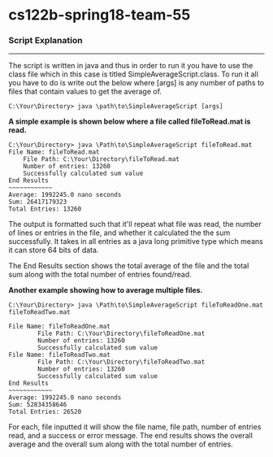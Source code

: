 # cs122b-spring18-team-55

### Script Explanation
***
The script is written in java and thus in order to run it you have to use the class file which in this case is titled SimpleAverageScript.class. To run it all you have to do is write out the below where [args] is any number of paths to files that contain values to get the average of.
```
C:\Your\Directory> java \path\to\SimpleAverageScript [args]
```

**A simple example is shown below where a file called fileToRead.mat is read.**

```
C:\Your\Directory> java \Path\to\SimpleAverageScript fileToRead.mat
File Name: fileToRead.mat
	File Path: C:\Your\Directory\fileToRead.mat
    Number of entries: 13260
    Successfully calculated sum value
End Results
~~~~~~~~~~~~
Average: 1992245.0 nano seconds
Sum: 26417179323
Total Entries: 13260
```
The output is formatted such that it'll repeat what file was read, the number of lines or entries in the file, and whether it calculated the the sum successfully. It takes in all entries as a java long primitive type which means it can store 64 bits of data.

The End Results section shows the total average of the file and the total sum along with the total number of entries found/read.


**Another example showing how to average multiple files.**

```
C:\Your\Directory> java \Path\to\SimpleAverageScript fileToReadOne.mat fileToReadTwo.mat

File Name: fileToReadOne.mat
        File Path: C:\Your\Directory\fileToReadOne.mat 
        Number of entries: 13260
        Successfully calculated sum value
File Name: fileToReadTwo.mat
        File Path: C:\Your\Directory\fileToReadTwo.mat
        Number of entries: 13260
        Successfully calculated sum value
End Results
~~~~~~~~~~~~
Average: 1992245.0 nano seconds
Sum: 52834358646
Total Entries: 26520
```
For each, file inputted it will show the file name, file path, number of entries read, and a success or error message. The end results shows the overall average and the overall sum along with the total number of entries.
